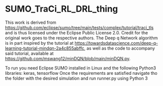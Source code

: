 # SUMO_TraCi_RL_DRL_thing
This work is derived from https://github.com/eclipse/sumo/tree/main/tests/complex/tutorial/traci_tls and is thus licensed under the Eclipse Public License 2.0.
Credit for the original work goes to the respective authors.
The Deep q Network algorithm is in part inspired by the tutorial at https://towardsdatascience.com/deep-q-learning-tutorial-mindqn-2a4c855abffc, as well as the code to accompany said tutorial, available at https://github.com/mswang12/minDQN/blob/main/minDQN.py.

To run you need Eclipse SUMO installed in Linux and the following Python3 libraries: keras, tensorflow
Once the requirements are satisfied navigate tho the folder with the desired simulation and run runner.py using Python 3
